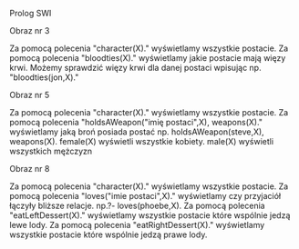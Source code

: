 Prolog SWI

Obraz nr 3

Za pomocą polecenia "character(X)." wyświetlamy wszystkie postacie. Za pomocą polecenia "bloodties(X)." wyświetlamy jakie postacie mają więzy krwi. Możemy sprawdzić więzy krwi dla danej postaci wpisując np. "bloodties(jon,X)."

Obraz nr 5

Za pomocą polecenia "character(X)." wyświetlamy wszystkie postacie. Za pomocą polecenia "holdsAWeapon("imię postaci",X), weapons(X)." wyświetlamy jaką broń posiada postać np. holdsAWeapon(steve,X), weapons(X). female(X) wyświetli wszystkie kobiety. male(X) wyświetli wszystkich mężczyzn

Obraz nr 8

Za pomocą polecenia "character(X)." wyświetlamy wszystkie postacie. Za pomocą polecenia "loves("imie postaci",X)." wyświetlamy czy przyjaciół łączyły bliższe relacje. np.?- loves(phoebe,X). Za pomocą polecenia "eatLeftDessert(X)." wyświetlamy wszystkie postacie które wspólnie jedzą lewe lody. Za pomocą polecenia "eatRightDessert(X)." wyświetlamy wszystkie postacie które wspólnie jedzą prawe lody.
